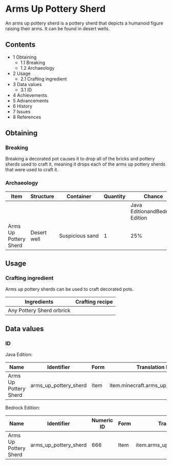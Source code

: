 # Arms Up Pottery Sherd
An arms up pottery sherd is a pottery sherd that depicts a humanoid figure raising their arms. It can be found in desert wells.

## Contents
- 1 Obtaining
	- 1.1 Breaking
	- 1.2 Archaeology
- 2 Usage
	- 2.1 Crafting ingredient
- 3 Data values
	- 3.1 ID
- 4 Achievements
- 5 Advancements
- 6 History
- 7 Issues
- 8 References

## Obtaining
### Breaking
Breaking a decorated pot causes it to drop all of the bricks and pottery sherds used to craft it, meaning it drops each of the arms up pottery sherds that were used to craft it.

### Archaeology
| Item                  | Structure   | Container       | Quantity | Chance                         |
|-----------------------|-------------|-----------------|----------|--------------------------------|
|                       |             |                 |          | Java EditionandBedrock Edition |
| Arms Up Pottery Sherd | Desert well | Suspicious sand | 1        | 25%                            |

## Usage
### Crafting ingredient
Arms up pottery sherds can be used to craft decorated pots.

| Ingredients               | Crafting recipe |
|---------------------------|-----------------|
| Any Pottery Sherd orbrick |                 |

## Data values
### ID
Java Edition:

| Name                  | Identifier            | Form | Translation key                      |
|-----------------------|-----------------------|------|--------------------------------------|
| Arms Up Pottery Sherd | arms_up_pottery_sherd | Item | item.minecraft.arms_up_pottery_sherd |

Bedrock Edition:

| Name                  | Identifier            | Numeric ID | Form | Translation key                 |
|-----------------------|-----------------------|------------|------|---------------------------------|
| Arms Up Pottery Sherd | arms_up_pottery_sherd | 666        | Item | item.arms_up_pottery_sherd.name |

